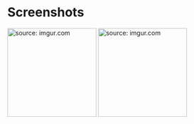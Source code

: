 #  Screenshots

<img src="https://i.imgur.com/PwELLda.png" title="source: imgur.com" width="200" />

<img src="https://i.imgur.com/P6xTBxF.png" title="source: imgur.com" width="200" />

